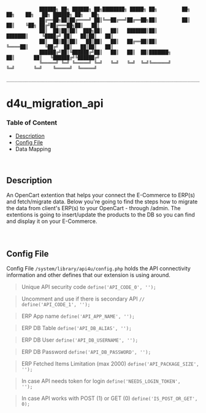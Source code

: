 ```

            ██████╗ ██╗ ██████╗ ██╗████████╗ █████╗ ██╗         ██╗  ██╗    ██╗   ██╗ ██████╗ ██╗   ██╗
            ██╔══██╗██║██╔════╝ ██║╚══██╔══╝██╔══██╗██║         ██║  ██║    ╚██╗ ██╔╝██╔═══██╗██║   ██║
            ██║  ██║██║██║  ███╗██║   ██║   ███████║██║         ███████║     ╚████╔╝ ██║   ██║██║   ██║
            ██║  ██║██║██║   ██║██║   ██║   ██╔══██║██║         ╚════██║      ╚██╔╝  ██║   ██║██║   ██║
            ██████╔╝██║╚██████╔╝██║   ██║   ██║  ██║███████╗         ██║       ██║   ╚██████╔╝╚██████╔╝
            ╚═════╝ ╚═╝ ╚═════╝ ╚═╝   ╚═╝   ╚═╝  ╚═╝╚══════╝         ╚═╝       ╚═╝    ╚═════╝  ╚═════╝ 
            ___________________________________________________________________________________________

```
                                     
# d4u_migration_api

<h3>Table of Content</h3>

- [Description](#description)
- [Config File](#config-file)
- Data Mapping
<br />  

## Description
An OpenCart extention that helps your connect the E-Commerce to ERP(s) and fetch/migrate data.
Below you're going to find the steps how to migrate the data from client's ERP(s) to your OpenCart -
through /admin. The extentions is going to insert/update the products to the DB so you can
find and display it on your E-Commerce.
<br /><br /><br />

## Config File
Config File <code>/system/library/api4u/config.php</code> holds the API connectivity information and other defines
that our extension is using around.
<br />

> Unique API security code <code>define('API_CODE_0', '');</code> 

> Uncomment and use if there is secondary API <code>// define('API_CODE_1', '');</code> 

> ERP App name <code>define('API_APP_NAME', '');</code> 

> ERP DB Table <code>define('API_DB_ALIAS', '');</code>

> ERP DB User <code>define('API_DB_USERNAME', '');</code>

> ERP DB Password <code>define('API_DB_PASSWORD', '');</code>

> ERP Fetched Items Limitation (max 2000) <code>define('API_PACKAGE_SIZE', '');</code>

> In case API needs token for login <code>define('NEEDS_LOGIN_TOKEN', '');</code>

> In case API works with POST (1) or GET (0) <code>define('IS_POST_OR_GET', 0);</code>



